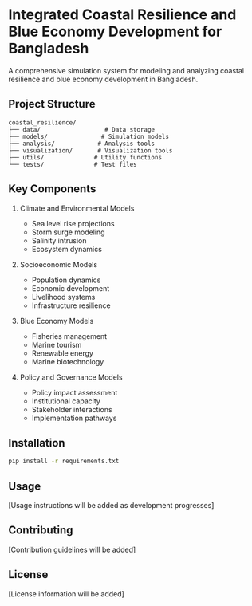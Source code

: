 # Integrated Coastal Resilience and Blue Economy Development for Bangladesh

A comprehensive simulation system for modeling and analyzing coastal resilience and blue economy development in Bangladesh.

## Project Structure

```
coastal_resilience/
├── data/                  # Data storage
├── models/               # Simulation models
├── analysis/            # Analysis tools
├── visualization/       # Visualization tools
├── utils/              # Utility functions
└── tests/              # Test files
```

## Key Components

1. Climate and Environmental Models
   - Sea level rise projections
   - Storm surge modeling
   - Salinity intrusion
   - Ecosystem dynamics

2. Socioeconomic Models
   - Population dynamics
   - Economic development
   - Livelihood systems
   - Infrastructure resilience

3. Blue Economy Models
   - Fisheries management
   - Marine tourism
   - Renewable energy
   - Marine biotechnology

4. Policy and Governance Models
   - Policy impact assessment
   - Institutional capacity
   - Stakeholder interactions
   - Implementation pathways

## Installation

```bash
pip install -r requirements.txt
```

## Usage

[Usage instructions will be added as development progresses]

## Contributing

[Contribution guidelines will be added]

## License

[License information will be added] 